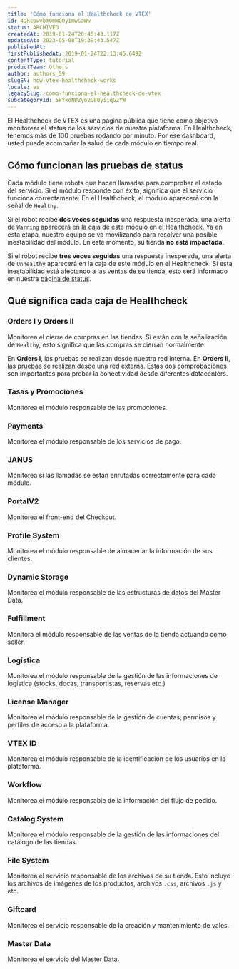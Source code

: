 ```yaml
---
title: 'Cómo funciona el Healthcheck de VTEX'
id: 4Dkcpwvbm0mWOOyimwCaWw
status: ARCHIVED
createdAt: 2019-01-24T20:45:43.117Z
updatedAt: 2023-05-08T19:39:43.547Z
publishedAt: 
firstPublishedAt: 2019-01-24T22:13:46.649Z
contentType: tutorial
productTeam: Others
author: authors_59
slugEN: how-vtex-healthcheck-works
locale: es
legacySlug: como-funciona-el-healthcheck-de-vtex
subcategoryId: 5PYkoNDZyo2G80yiiqG2YW
---
```


El Healthcheck de VTEX es una página pública que tiene como objetivo monitorear el status de los servicios de nuestra plataforma. En Healthcheck, tenemos más de 100 pruebas rodando por minuto. Por ese dashboard, usted puede acompañar la salud de cada módulo en tiempo real.

## Cómo funcionan las pruebas de status

Cada módulo tiene robots que hacen llamadas para comprobar el estado del servicio. Si el módulo responde con éxito, significa que el servicio funciona correctamente. En el Healthcheck, el módulo aparecerá con la señal de `Healthy`.

Si el robot recibe __dos veces seguidas__ una respuesta inesperada, una alerta de `Warning` aparecerá en la caja de este módulo en el Healthcheck. Ya en esta etapa, nuestro equipo se va movilizando para resolver una posible inestabilidad del módulo. En este momento, su tienda __no está impactada__.

Si el robot recibe __tres veces seguidas__ una respuesta inesperada, una alerta de `Unhealthy` aparecerá en la caja de este módulo en el Healthcheck. Si esta inestabilidad está afectando a las ventas de su tienda, esto será informado en nuestra [página de status](http://status.vtex.com/).

## Qué significa cada caja de Healthcheck

### Orders I y Orders II

Monitorea el cierre de compras en las tiendas. Si están con la señalización de `Healthy`, esto significa que las compras se cierran normalmente.

En __Orders I__, las pruebas se realizan desde nuestra red interna. En __Orders II__, las pruebas se realizan desde una red externa. Estas dos comprobaciones son importantes para probar la conectividad desde diferentes datacenters.

### Tasas y Promociones

Monitorea el módulo responsable de las promociones.

### Payments

Monitorea el módulo responsable de los servicios de pago.

### JANUS

Monitorea si las llamadas se están enrutadas correctamente para cada módulo.

### PortalV2

Monitorea el front-end del Checkout.

### Profile System

Monitorea el módulo responsable de almacenar la información de sus clientes.

### Dynamic Storage

Monitorea el módulo responsable de las estructuras de datos del Master Data.

### Fulfillment

Monitora el módulo responsable de las ventas de la tienda actuando como seller.

### Logística

Monitorea el módulo responsable de la gestión de las informaciones de logística (stocks, docas, transportistas, reservas etc.)

### License Manager

Monitorea el módulo responsable de la gestión de cuentas, permisos y perfiles de acceso a la plataforma.

### VTEX ID

Monitorea el módulo responsable de la identificación de los usuarios en la plataforma.

### Workflow

Monitorea el módulo responsable de la información del flujo de pedido.

### Catalog System

Monitorea el módulo responsable de la gestión de las informaciones del catálogo de las tiendas.

### File System

Monitorea el servicio responsable de los archivos de su tienda. Esto incluye los archivos de imágenes de los productos, archivos `.css`, archivos `.js` y etc.

### Giftcard

Monitorea el servicio responsable de la creación y mantenimiento de vales.

### Master Data

Monitorea el servicio del Master Data.
